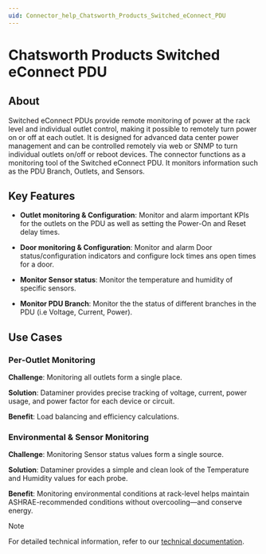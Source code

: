 ```yaml
---
uid: Connector_help_Chatsworth_Products_Switched_eConnect_PDU
---
```


# Chatsworth Products Switched eConnect PDU

## About

Switched eConnect PDUs provide remote monitoring of power at the rack level and individual outlet control, making it possible to remotely turn power on or off at each outlet. It is designed for advanced data center power management and can be controlled remotely via web or SNMP to turn individual outlets on/off or reboot devices. The connector functions as a monitoring tool of the Switched eConnect PDU. It monitors information such as the PDU Branch, Outlets, and Sensors.

## Key Features

- **Outlet monitoring & Configuration**: Monitor and alarm important KPIs for the outlets on the PDU as well as setting the Power-On and Reset delay times.

- **Door monitoring & Configuration**: Monitor and alarm Door status/configuration indicators and configure lock times ans open times for a door.

- **Monitor Sensor status**: Monitor the temperature and humidity of specific sensors.

- **Monitor PDU Branch**: Monitor the the status of different branches in the PDU (i.e Voltage, Current, Power).

## Use Cases

### Per‑Outlet Monitoring

**Challenge**: Monitoring all outlets form a single place.

**Solution**: Dataminer provides precise tracking of voltage, current, power usage, and power factor for each device or circuit.

**Benefit**: Load balancing and efficiency calculations.

### Environmental & Sensor Monitoring

**Challenge**: Monitoring Sensor status values form a single source.

**Solution**: Dataminer provides a simple and clean look of the Temperature and Humidity values for each probe.

**Benefit**: Monitoring environmental conditions at rack-level helps maintain ASHRAE-recommended conditions without overcooling—and conserve energy.

> [!NOTE]
> For detailed technical information, refer to our [technical documentation](xref:Connector_help_Chatsworth_Products_Switched_eConnect_PDU_Technical).
